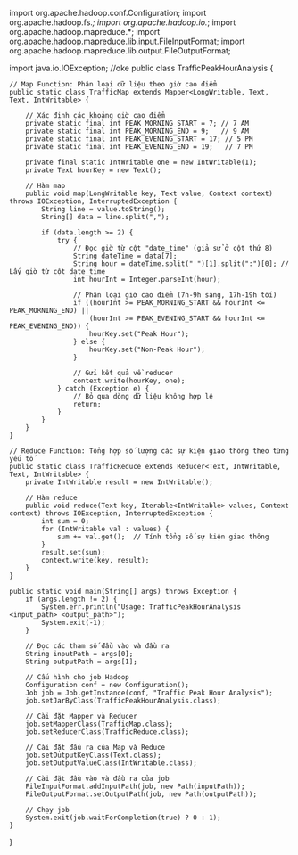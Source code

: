 import org.apache.hadoop.conf.Configuration;
import org.apache.hadoop.fs.*;
import org.apache.hadoop.io.*;
import org.apache.hadoop.mapreduce.*;
import org.apache.hadoop.mapreduce.lib.input.FileInputFormat;
import org.apache.hadoop.mapreduce.lib.output.FileOutputFormat;

import java.io.IOException;
//oke
public class TrafficPeakHourAnalysis {

    // Map Function: Phân loại dữ liệu theo giờ cao điểm
    public static class TrafficMap extends Mapper<LongWritable, Text, Text, IntWritable> {

        // Xác định các khoảng giờ cao điểm
        private static final int PEAK_MORNING_START = 7; // 7 AM
        private static final int PEAK_MORNING_END = 9;   // 9 AM
        private static final int PEAK_EVENING_START = 17; // 5 PM
        private static final int PEAK_EVENING_END = 19;   // 7 PM

        private final static IntWritable one = new IntWritable(1);
        private Text hourKey = new Text();

        // Hàm map
        public void map(LongWritable key, Text value, Context context) throws IOException, InterruptedException {
            String line = value.toString();
            String[] data = line.split(",");

            if (data.length >= 2) {
                try {
                    // Đọc giờ từ cột "date_time" (giả sử ở cột thứ 8)
                    String dateTime = data[7]; 
                    String hour = dateTime.split(" ")[1].split(":")[0]; // Lấy giờ từ cột date_time
                    int hourInt = Integer.parseInt(hour);

                    // Phân loại giờ cao điểm (7h-9h sáng, 17h-19h tối)
                    if ((hourInt >= PEAK_MORNING_START && hourInt <= PEAK_MORNING_END) ||
                        (hourInt >= PEAK_EVENING_START && hourInt <= PEAK_EVENING_END)) {
                        hourKey.set("Peak Hour");
                    } else {
                        hourKey.set("Non-Peak Hour");
                    }

                    // Gửi kết quả về reducer
                    context.write(hourKey, one);
                } catch (Exception e) {
                    // Bỏ qua dòng dữ liệu không hợp lệ
                    return;
                }
            }
        }
    }

    // Reduce Function: Tổng hợp số lượng các sự kiện giao thông theo từng yếu tố
    public static class TrafficReduce extends Reducer<Text, IntWritable, Text, IntWritable> {
        private IntWritable result = new IntWritable();

        // Hàm reduce
        public void reduce(Text key, Iterable<IntWritable> values, Context context) throws IOException, InterruptedException {
            int sum = 0;
            for (IntWritable val : values) {
                sum += val.get();  // Tính tổng số sự kiện giao thông
            }
            result.set(sum);
            context.write(key, result);
        }
    }

    public static void main(String[] args) throws Exception {
        if (args.length != 2) {
            System.err.println("Usage: TrafficPeakHourAnalysis <input_path> <output_path>");
            System.exit(-1);
        }

        // Đọc các tham số đầu vào và đầu ra
        String inputPath = args[0];
        String outputPath = args[1];

        // Cấu hình cho job Hadoop
        Configuration conf = new Configuration();
        Job job = Job.getInstance(conf, "Traffic Peak Hour Analysis");
        job.setJarByClass(TrafficPeakHourAnalysis.class);

        // Cài đặt Mapper và Reducer
        job.setMapperClass(TrafficMap.class);
        job.setReducerClass(TrafficReduce.class);

        // Cài đặt đầu ra của Map và Reduce
        job.setOutputKeyClass(Text.class);
        job.setOutputValueClass(IntWritable.class);

        // Cài đặt đầu vào và đầu ra của job
        FileInputFormat.addInputPath(job, new Path(inputPath));
        FileOutputFormat.setOutputPath(job, new Path(outputPath));

        // Chạy job
        System.exit(job.waitForCompletion(true) ? 0 : 1);
    }
}
